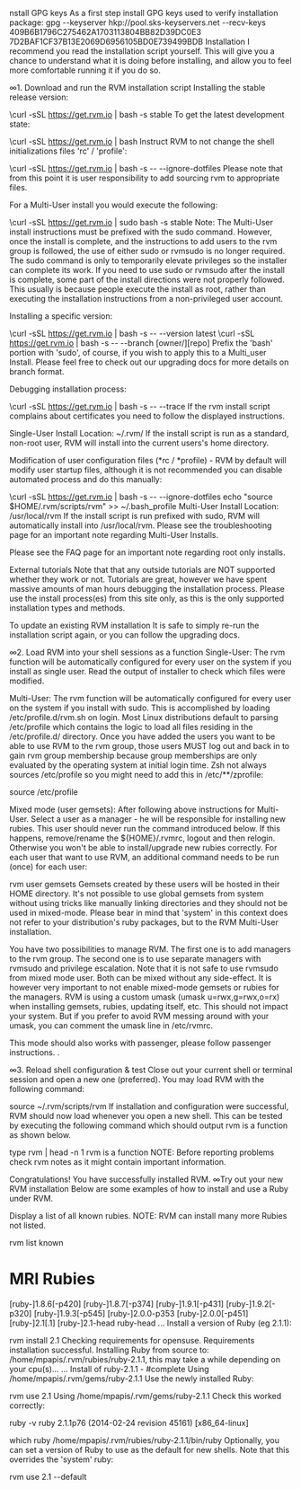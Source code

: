 nstall GPG keys
As a first step install GPG keys used to verify installation package:
gpg --keyserver hkp://pool.sks-keyservers.net --recv-keys 409B6B1796C275462A1703113804BB82D39DC0E3 7D2BAF1CF37B13E2069D6956105BD0E739499BDB
Installation
I recommend you read the installation script yourself. This will give you a chance to understand what it is doing before installing, and allow you to feel more comfortable running it if you do so.

∞1. Download and run the RVM installation script
Installing the stable release version:

\curl -sSL https://get.rvm.io | bash -s stable
To get the latest development state:

\curl -sSL https://get.rvm.io | bash
Instruct RVM to not change the shell initializations files 'rc' / 'profile':

\curl -sSL https://get.rvm.io | bash -s -- --ignore-dotfiles
Please note that from this point it is user responsibility to add sourcing rvm to appropriate files.

For a Multi-User install you would execute the following:

\curl -sSL https://get.rvm.io | sudo bash -s stable
Note: The Multi-User install instructions must be prefixed with the  sudo command. However, once the install is complete, and the instructions to add users to the  rvm group is followed, the use of either sudo or rvmsudo is no longer required. The sudo command is only to temporarily elevate privileges so the installer can complete its work. If you need to use sudo or rvmsudo after the install is complete, some part of the install directions were not properly followed. This usually is because people execute the install as root, rather than executing the installation instructions from a non-privileged user account.

Installing a specific version:

\curl -sSL https://get.rvm.io | bash -s -- --version latest
\curl -sSL https://get.rvm.io | bash -s -- --branch [owner/][repo]
Prefix the 'bash' portion with 'sudo', of course, if you wish to apply this to a Multi_user Install. Please feel free to check out our upgrading docs for more details on branch format.

Debugging installation process:

\curl -sSL https://get.rvm.io | bash -s -- --trace
If the rvm install script complains about certificates you need to follow the displayed instructions.

Single-User Install Location: ~/.rvm/
If the install script is run as a standard, non-root user, RVM will install into the current users's home directory.

Modification of user configuration files (*rc / *profile) - RVM by default will modify user startup files, although it is not recommended you can disable automated process and do this manually:

\curl -sSL https://get.rvm.io | bash -s -- --ignore-dotfiles
echo "source $HOME/.rvm/scripts/rvm" >> ~/.bash_profile
Multi-User Install Location: /usr/local/rvm
If the install script is run prefixed with sudo, RVM will automatically install into /usr/local/rvm. Please see the troubleshooting page for an important note regarding Multi-User Installs.

Please see the FAQ page for an important note regarding root only installs.

External tutorials
Note that that any outside tutorials are NOT supported whether they work or not. Tutorials are great, however we have spent massive amounts of man hours debugging the installation process. Please use the install process(es) from this site only, as this is the only supported installation types and methods.

To update an existing RVM installation
It is safe to simply re-run the installation script again, or you can follow the upgrading docs.

∞2. Load RVM into your shell sessions as a function
Single-User:
The rvm function will be automatically configured for every user on the system if you install as single user. Read the output of installer to check which files were modified.

Multi-User:
The rvm function will be automatically configured for every user on the system if you install with sudo. This is accomplished by loading /etc/profile.d/rvm.sh on login. Most Linux distributions default to parsing /etc/profile which contains the logic to load all files residing in the /etc/profile.d/ directory. Once you have added the users you want to be able to use RVM to the rvm group, those users MUST log out and back in to gain rvm group membership because group memberships are only evaluated by the operating system at initial login time. Zsh not always sources /etc/profile so you might need to add this in /etc/**/zprofile:

source /etc/profile

Mixed mode (user gemsets):
After following above instructions for Multi-User.
Select a user as a manager - he will be responsible for installing new rubies. This user should never run the command introduced below. If this happens, remove/rename the ${HOME}/.rvmrc, logout and then relogin. Otherwise you won't be able to install/upgrade new rubies correctly.
For each user that want to use RVM, an additional command needs to be run (once) for each user:

  rvm user gemsets
Gemsets created by these users will be hosted in their HOME directory. It's not possible to use global gemsets from system without using tricks like manually linking directories and they should not be used in mixed-mode. Please bear in mind that 'system' in this context does not refer to your distribution's ruby packages, but to the RVM Multi-User installation.

You have two possibilities to manage RVM. The first one is to add managers to the rvm group. The second one is to use separate managers with rvmsudo and privilege escalation. Note that it is not safe to use  rvmsudo from mixed mode user. Both can be mixed without any side-effect. It is however very important to not enable mixed-mode gemsets or rubies for the managers. RVM is using a custom umask (umask u=rwx,g=rwx,o=rx) when installing gemsets, rubies, updating itself, etc. This should not impact your system. But if you prefer to avoid RVM messing around with your umask, you can comment the umask line in /etc/rvmrc.

This mode should also works with passenger, please follow passenger instructions. .

∞3. Reload shell configuration & test
Close out your current shell or terminal session and open a new one (preferred). You may load RVM with the following command:

source ~/.rvm/scripts/rvm
If installation and configuration were successful, RVM should now load whenever you open a new shell. This can be tested by executing the following command which should output rvm is a function as shown below.

type rvm | head -n 1
rvm is a function
NOTE: Before reporting problems check rvm notes as it might contain important information.

Congratulations! You have successfully installed RVM.
∞Try out your new RVM installation
Below are some examples of how to install and use a Ruby under RVM.

Display a list of all known rubies. NOTE: RVM can install many more Rubies not listed.

rvm list known
# MRI Rubies
[ruby-]1.8.6[-p420]
[ruby-]1.8.7[-p374]
[ruby-]1.9.1[-p431]
[ruby-]1.9.2[-p320]
[ruby-]1.9.3[-p545]
[ruby-]2.0.0-p353
[ruby-]2.0.0[-p451]
[ruby-]2.1[.1]
[ruby-]2.1-head
ruby-head
...
Install a version of Ruby (eg 2.1.1):

rvm install 2.1
Checking requirements for opensuse.
Requirements installation successful.
Installing Ruby from source to: /home/mpapis/.rvm/rubies/ruby-2.1.1, this may take a while depending on your cpu(s)...
...
Install of ruby-2.1.1 - #complete
Using /home/mpapis/.rvm/gems/ruby-2.1.1
Use the newly installed Ruby:

rvm use 2.1
Using /home/mpapis/.rvm/gems/ruby-2.1.1
Check this worked correctly:

ruby -v
ruby 2.1.1p76 (2014-02-24 revision 45161) [x86_64-linux]

which ruby
/home/mpapis/.rvm/rubies/ruby-2.1.1/bin/ruby
Optionally, you can set a version of Ruby to use as the default for new shells. Note that this overrides the 'system' ruby:

rvm use 2.1 --default



